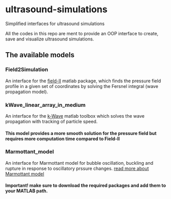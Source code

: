 # ultrasound-simulations
Simplified interfaces for ultrasound simulations

All the codes in this repo are ment to provide an OOP interface to create, save and visualize ultrasound simulations.

## The available models
### Field2Simulation
An interface for the [field-II](http://field-ii.dk//) matlab package, which finds the pressure field profile in a given set of coordinates
by solving the Fersnel integral (wave propagation model).

### kWave_linear_array_in_medium
An interface for the [k-Wave](http://www.k-wave.org/) matlab toolbox which solves the wave propagation with tracking of particle speed.
#### This model provides a more smooth solution for the pressure field but requires more computation time compared to Field-II

### Marmottant_model
An interface for Marmottant model for bubble oscillation, buckling and rupture in response to oscillatory prssure changes.
[read more about Marmottant model](https://asa.scitation.org/doi/10.1121/1.2109427)

#### Important! make sure to download the required packages and add them to your MATLAB path.
